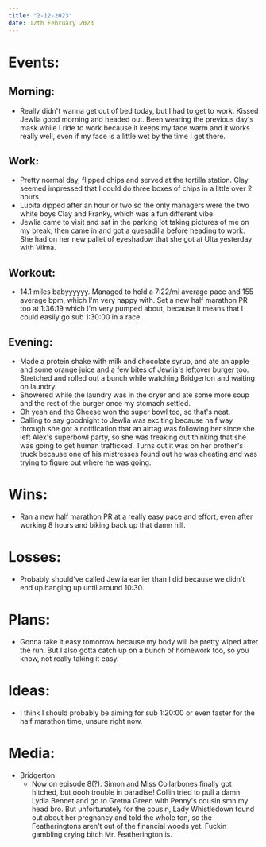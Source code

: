 ```yaml
---
title: "2-12-2023"
date: 12th February 2023
---
```

# Events:
## Morning:
- Really didn't wanna get out of bed today, but I had to get to work. Kissed Jewlia good morning and headed out. Been wearing the previous day's mask while I ride to work because it keeps my face warm and it works really well, even if my face is a little wet by the time I get there.

## Work:
- Pretty normal day, flipped chips and served at the tortilla station. Clay seemed impressed that I could do three boxes of chips in a little over 2 hours.
- Lupita dipped after an hour or two so the only managers were the two white boys Clay and Franky, which was a fun different vibe.
- Jewlia came to visit and sat in the parking lot taking pictures of me on my break, then came in and got a quesadilla before heading to work. She had on her new pallet of eyeshadow that she got at Ulta yesterday with Vilma.

## Workout:
- 14.1 miles babyyyyyy. Managed to hold a 7:22/mi average pace and 155 average bpm, which I'm very happy with. Set a new half marathon PR too at 1:36:19 which I'm very pumped about, because it means that I could easily go sub 1:30:00 in a race.

## Evening:
- Made a protein shake with milk and chocolate syrup, and ate an apple and some orange juice and a few bites of Jewlia's leftover burger too. Stretched and rolled out a bunch while watching Bridgerton and waiting on laundry.
- Showered while the laundry was in the dryer and ate some more soup and the rest of the burger once my stomach settled.
- Oh yeah and the Cheese won the super bowl too, so that's neat.
- Calling to say goodnight to Jewlia was exciting because half way through she got a notification that an airtag was following her since she left Alex's superbowl party, so she was freaking out thinking that she was going to get human trafficked. Turns out it was on her brother's truck because one of his mistresses found out he was cheating and was trying to figure out where he was going.

# Wins:
- Ran a new half marathon PR at a really easy pace and effort, even after working 8 hours and biking back up that damn hill.

# Losses:
- Probably should've called Jewlia earlier than I did because we didn't end up hanging up until around 10:30.

# Plans:
- Gonna take it easy tomorrow because my body will be pretty wiped after the run. But I also gotta catch up on a bunch of homework too, so you know, not really taking it easy.

# Ideas:
- I think I should probably be aiming for sub 1:20:00 or even faster for the half marathon time, unsure right now.

# Media:
- Bridgerton:
	- Now on episode 8(?). Simon and Miss Collarbones finally got hitched, but oooh trouble in paradise! Collin tried to pull a damn Lydia Bennet and go to Gretna Green with Penny's cousin smh my head bro. But unfortunately for the cousin, Lady Whistledown found out about her pregnancy and told the whole ton, so the Featheringtons aren't out of the financial woods yet. Fuckin gambling crying bitch Mr. Featherington is.